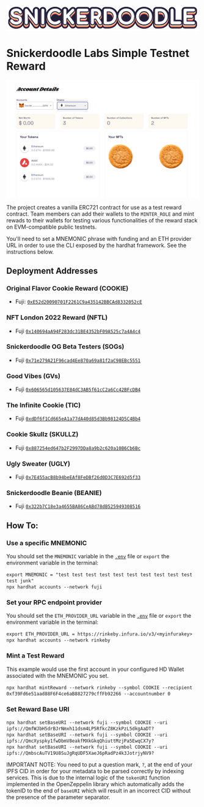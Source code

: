 ![Test Rewards](https://github.com/SnickerdoodleLabs/Snickerdoodle-Theme-Light/blob/main/snickerdoodle_horizontal_notab.png?raw=true)

# Snickerdoodle Labs Simple Testnet Reward

![Data Wallet](/assets/wallet-visualization.png)

The project creates a vanilla ERC721 contract for use as a test reward contract. Team members can add their wallets to the `MINTER_ROLE` and 
mint rewads to their wallets for testing various functionalities of the reward stack on EVM-compatible public testnets. 

You'll need to set a MNEMONIC phrase with funding and an ETH provider URL in order to use the CLI exposed by the hardhat framework. See the 
instructions below.

## Deployment Addresses

### Original Flavor Cookie Reward (COOKIE)

- Fuji: [`0xE52d20090701F2261C9a435142BBCAd8332052cE`](https://testnet.snowtrace.io/address/0xE52d20090701F2261C9a435142BBCAd8332052cE)

### NFT London 2022 Reward (NFTL)

- Fuji [`0x140694aA94F283dc31BE4352bF09A525c7a4A4c4`](https://testnet.snowtrace.io/address/0x140694aA94F283dc31BE4352bF09A525c7a4A4c4)

### Snickerdoodle OG Beta Testers (SOGs)

- Fuji [`0x71e279A21F96cad4Ee870a69a81f2aC98EBc5551`](https://testnet.snowtrace.io/address/0x71e279A21F96cad4Ee870a69a81f2aC98EBc5551)

### Good Vibes (GVs)

- Fuji [`0x606565d105637E84dC3AB5f61cC2a6Cc42BFcDB4`](https://testnet.snowtrace.io/address/0x606565d105637E84dC3AB5f61cC2a6Cc42BFcDB4)

### The Infinite Cookie (TIC)

- Fuji [`0xdDf6f1Cd665eA1a77dA40d85d3Bb98124D5C4Bb4`](https://testnet.snowtrace.io/address/0xdDf6f1Cd665eA1a77dA40d85d3Bb98124D5C4Bb4)

### Cookie Skullz (SKULLZ)

- Fuji [`0x887254ed647b2F2997DDa8a9b2c620a10B6Cb6Bc`](https://testnet.snowtrace.io/address/0x887254ed647b2F2997DDa8a9b2c620a10B6Cb6Bc)

### Ugly Sweater (UGLY)

- Fuji [`0x7E455acB8b94beEAf8FeDBf26d0D3C7E692d5f33`](https://testnet.snowtrace.io/address/0x7E455acB8b94beEAf8FeDBf26d0D3C7E692d5f33)

### Snickerdoodle Beanie (BEANIE)

- Fuji [`0x322b7C18e3a4655BA86CeABd78dB525949308516`](https://testnet.snowtrace.io/address/0x322b7C18e3a4655BA86CeABd78dB525949308516)

## How To:

### Use a specific MNEMONIC

You should set the `MNEMONIC` variable in the [`.env`](https://www.npmjs.com/package/dotenv) file or `export` the environment variable in the terminal:

```shell
export MNEMONIC = "test test test test test test test test test test test junk"
npx hardhat accounts --network fuji
```

### Set your RPC endpoint provider

You should set the `ETH_PROVIDER_URL` variable in the [`.env`](https://www.npmjs.com/package/dotenv) file or `export` the environment variable in the terminal:

```shell
export ETH_PROVIDER_URL = https://rinkeby.infura.io/v3/<myinfurakey>
npx hardhat accounts --network rinkeby
```

### Mint a Test Reward

This example would use the first account in your configured HD Wallet associated with the MNEMONIC you set.

```shell
npx hardhat mintReward --network rinkeby --symbol COOKIE --recipient 0xf39Fd6e51aad88F6F4ce6aB8827279cffFb92266 --accountnumber 0
```

### Set Reward Base URI

```shell
npx hardhat setBaseURI --network fuji --symbol COOKIE --uri ipfs://QmfWJbH5drBJrNmxh11dsm4LP5RfkcZ8KzkPzL5dkgAaDT?
npx hardhat setBaseURI --network fuji --symbol COOKIE --uri ipfs://QmcXyspky1fwDbmV8eakfMXkGkqQhiuttMzjPa5EwqCX7y?
npx hardhat setBaseURI --network fuji --symbol COOKIE --uri ipfs://QmbscAuTV19U8SuJgRqUDF5XaeJ6pRadPz4k3JotrjyNV9?
```

IMPORTANT NOTE: 
You need to put a question mark, `?`, at the end of your IPFS CID in order for your metadata to be parsed correctly
by indexing services. This is due to the internal logic of the `tokenURI` function implemented in the OpenZeppelin 
library which automatically adds the tokenID to the end of `baseURI` which will result in an incorrect CID without
the presence of the parameter separator. 